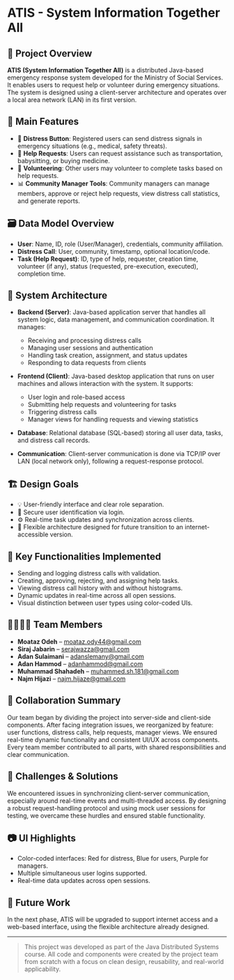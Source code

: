 # ATIS - System Information Together All

## 🧠 Project Overview
**ATIS (System Information Together All)** is a distributed Java-based emergency response system developed for the Ministry of Social Services. It enables users to request help or volunteer during emergency situations. The system is designed using a client-server architecture and operates over a local area network (LAN) in its first version.

## 🎯 Main Features
- 📢 **Distress Button**: Registered users can send distress signals in emergency situations (e.g., medical, safety threats).
- 🤝 **Help Requests**: Users can request assistance such as transportation, babysitting, or buying medicine.
- 👥 **Volunteering**: Other users may volunteer to complete tasks based on help requests.
- 📊 **Community Manager Tools**: Community managers can manage members, approve or reject help requests, view distress call statistics, and generate reports.

## 🗃️ Data Model Overview
- **User**: Name, ID, role (User/Manager), credentials, community affiliation.
- **Distress Call**: User, community, timestamp, optional location/code.
- **Task (Help Request)**: ID, type of help, requester, creation time, volunteer (if any), status (requested, pre-execution, executed), completion time.

## 🧩 System Architecture
- **Backend (Server)**: Java-based application server that handles all system logic, data management, and communication coordination. It manages:
  - Receiving and processing distress calls
  - Managing user sessions and authentication
  - Handling task creation, assignment, and status updates
  - Responding to data requests from clients

- **Frontend (Client)**: Java-based desktop application that runs on user machines and allows interaction with the system. It supports:
  - User login and role-based access
  - Submitting help requests and volunteering for tasks
  - Triggering distress calls
  - Manager views for handling requests and viewing statistics

- **Database**: Relational database (SQL-based) storing all user data, tasks, and distress call records.

- **Communication**: Client-server communication is done via TCP/IP over LAN (local network only), following a request-response protocol.

## 🏗️ Design Goals
- 💡 User-friendly interface and clear role separation.
- 🔐 Secure user identification via login.
- ⚙️ Real-time task updates and synchronization across clients.
- 🔄 Flexible architecture designed for future transition to an internet-accessible version.

## 🧪 Key Functionalities Implemented
- Sending and logging distress calls with validation.
- Creating, approving, rejecting, and assigning help tasks.
- Viewing distress call history with and without histograms.
- Dynamic updates in real-time across all open sessions.
- Visual distinction between user types using color-coded UIs.

## 👨‍👩‍👧‍👦 Team Members
- **Moataz Odeh** – moataz.ody44@gmail.com
- **Siraj Jabarin** – serajwazza@gmail.com
- **Adan Sulaimani** – adanslemany@gmail.com
- **Adan Hammod** – adanhammod@gmail.com
- **Muhammad Shahadeh** – muhammed.sh.181@gmail.com
- **Najm Hijazi** – najm.hijaze@gmail.com

## 👥 Collaboration Summary
Our team began by dividing the project into server-side and client-side components. After facing integration issues, we reorganized by feature: user functions, distress calls, help requests, manager views. We ensured real-time dynamic functionality and consistent UI/UX across components. Every team member contributed to all parts, with shared responsibilities and clear communication.

## 🔧 Challenges & Solutions
We encountered issues in synchronizing client-server communication, especially around real-time events and multi-threaded access. By designing a robust request-handling protocol and using mock user sessions for testing, we overcame these hurdles and ensured stable functionality.

## 📷 UI Highlights
- Color-coded interfaces: Red for distress, Blue for users, Purple for managers.
- Multiple simultaneous user logins supported.
- Real-time data updates across open sessions.

## 📁 Future Work
In the next phase, ATIS will be upgraded to support internet access and a web-based interface, using the flexible architecture already designed.

---

> This project was developed as part of the Java Distributed Systems course. All code and components were created by the project team from scratch with a focus on clean design, reusability, and real-world applicability.

